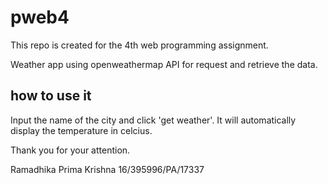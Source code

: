 # pweb4
This repo is created for the 4th web programming assignment.

Weather app using openweathermap API for request and retrieve the data.

## how to use it ##

Input the name of the city and click 'get weather'.
It will automatically display the temperature in celcius.

Thank you for your attention.

Ramadhika Prima Krishna 
16/395996/PA/17337
